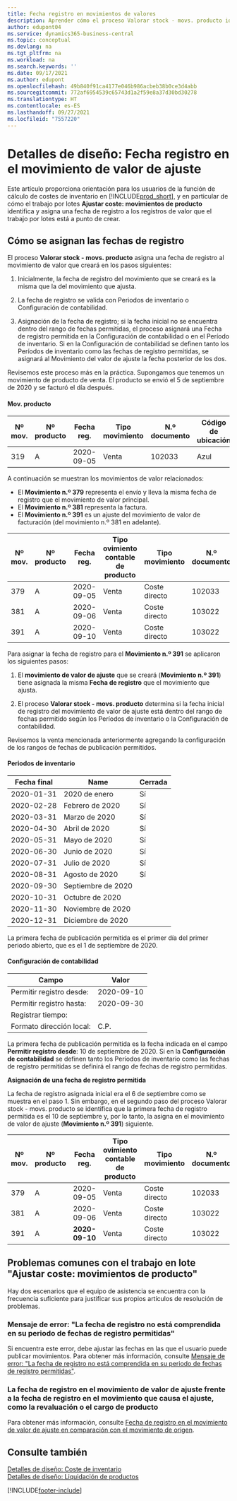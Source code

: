 ```yaml
---
title: Fecha registro en movimientos de valores
description: Aprender cómo el proceso Valorar stock - movs. producto identifica y asigna una fecha de registro a los movimientos de valor que creará.
author: edupont04
ms.service: dynamics365-business-central
ms.topic: conceptual
ms.devlang: na
ms.tgt_pltfrm: na
ms.workload: na
ms.search.keywords: ''
ms.date: 09/17/2021
ms.author: edupont
ms.openlocfilehash: 49b840f91ca4177e046b986acbeb38b0ce3d4abb
ms.sourcegitcommit: 772af6954539c65743d1a2f59e8a37d30bd30278
ms.translationtype: HT
ms.contentlocale: es-ES
ms.lasthandoff: 09/27/2021
ms.locfileid: "7557220"
---
```

# <a name="design-details-posting-date-on-adjustment-value-entry"></a>Detalles de diseño: Fecha registro en el movimiento de valor de ajuste

Este artículo proporciona orientación para los usuarios de la función de cálculo de costes de inventario en [!INCLUDE[prod_short](includes/prod_short.md)], y en particular de cómo el trabajo por lotes **Ajustar coste: movimientos de producto** identifica y asigna una fecha de registro a los registros de valor que el trabajo por lotes está a punto de crear.

## <a name="how-posting-dates-are-assigned"></a>Cómo se asignan las fechas de registro

El proceso **Valorar stock - movs. producto** asigna una fecha de registro al movimiento de valor que creará en los pasos siguientes:  

1. Inicialmente, la fecha de registro del movimiento que se creará es la misma que la del movimiento que ajusta.  

2. La fecha de registro se valida con Periodos de inventario o Configuración de contabilidad.  

3. Asignación de la fecha de registro; si la fecha inicial no se encuentra dentro del rango de fechas permitidas, el proceso asignará una Fecha de registro permitida en la Configuración de contabilidad o en el Período de inventario. Si en la Configuración de contabilidad se definen tanto los Períodos de inventario como las fechas de registro permitidas, se asignará al Movimiento del valor de ajuste la fecha posterior de los dos.  

Revisemos este proceso más en la práctica. Supongamos que tenemos un movimiento de producto de venta. El producto se envió el 5 de septiembre de 2020 y se facturó el día después.  

#### <a name="item-ledger-entry"></a>Mov. producto

|Nº mov.  |Nº producto  |Fecha reg.  |Tipo movimiento  | N.º documento |Código de ubicación  |Cantidad  |Importe coste (Real)  |Cantidad facturada  |Cantidad pendiente  |
|---------|---------|---------|---------|---------|---------|---------|---------|---------|---------|
|319     |A         |2020-09-05     |  Venta       |102033     |  Azul       | -1    |    -11     |-1     |    0     |

A continuación se muestran los movimientos de valor relacionados:

- El **Movimiento n.º 379** representa el envío y lleva la misma fecha de registro que el movimiento de valor principal.  
- El **Movimiento n.º 381** representa la factura.  
- El **Movimiento n.º 391** es un ajuste del movimiento de valor de facturación (del movimiento n.º 381 en adelante).  

|Nº mov.  |Nº producto  |Fecha reg.  |Tipo ovimiento contable de producto  |Tipo movimiento  |N.º documento  |Nº movimiento contable de producto  |Código de ubicación  |Cantidad mov. producto  |Cantidad facturada  |Importe coste (Real)  |Importe coste (Esperado)  |Ajuste  |Liq. por nº orden  |Cód. origen  |
|---------|---------|---------|---------|---------|---------|---------|---------|---------|---------|--------|---------|---------|---------|---------|
|379     |  A       |    2020-09-05     |    Venta     | Coste directo   | 102033        |319     | Azul        | -1       |0         |  0       |     -10   |No   |0    |Ccial          |
|381     |  A       |    2020-09-06     |    Venta     | Coste directo   | 103022        |319     | Azul        |  0       |-1        |-10       |    10     | No  |0      |       Ccial   |
|391     |  A       |    2020-09-10     |    Venta     | Coste directo   | 103022        |319     | Azul        |  0       |0         |-1        |    0     |Sí   |    181   | AJUSINVEN   |

Para asignar la fecha de registro para el **Movimiento n.º 391** se aplicaron los siguientes pasos:

1. El **movimiento de valor de ajuste** que se creará (**Movimiento n.º 391**) tiene asignada la misma **Fecha de registro** que el movimiento que ajusta.

2. El proceso **Valorar stock - movs. producto** determina si la fecha inicial de registro del movimiento de valor de ajuste está dentro del rango de fechas permitido según los Períodos de inventario o la Configuración de contabilidad.  

Revisemos la venta mencionada anteriormente agregando la configuración de los rangos de fechas de publicación permitidos.  
  
#### <a name="inventory-periods"></a>Periodos de inventario

|Fecha final  |Name  |Cerrada  |
|---------|---------|---------|
|2020-01-31     |2020 de enero      |  Sí    |
|2020-02-28     |Febrero de 2020     |  Sí    |
|2020-03-31     |Marzo de 2020        |  Sí    |
|2020-04-30     |Abril de 2020        |  Sí    |
|2020-05-31     |Mayo de 2020        |  Sí    |
|2020-06-30     |Junio de 2020       |  Sí    |
|2020-07-31     |Julio de 2020        |  Sí    |
|2020-08-31     |Agosto de 2020     |  Sí    |
|2020-09-30     |Septiembre de 2020  |         |
|2020-10-31     |Octubre de 2020    |         |
|2020-11-30     |Noviembre de 2020   |         |
|2020-12-31     |Diciembre de 2020   |         |

La primera fecha de publicación permitida es el primer día del primer periodo abierto, que es el 1 de septiembre de 2020.  

#### <a name="general-ledger-setup"></a>Configuración de contabilidad

|Campo|Valor  |
|---------|---------|
|Permitir registro desde:  |  2020-09-10      |
|Permitir registro hasta:    |  2020-09-30      |
|Registrar tiempo:       |         |
|Formato dirección local:|   C.P.      |  

La primera fecha de publicación permitida es la fecha indicada en el campo **Permitir registro desde**: 10 de septiembre de 2020. Si en la **Configuración de contabilidad** se definen tanto los Períodos de inventario como las fechas de registro permitidas se definirá el rango de fechas de registro permitidas.  

**Asignación de una fecha de registro permitida**  

La fecha de registro asignada inicial era el 6 de septiembre como se muestra en el paso 1. Sin embargo, en el segundo paso del proceso Valorar stock - movs. producto se identifica que la primera fecha de registro permitida es el 10 de septiembre y, por lo tanto, la asigna en el movimiento de valor de ajuste (**Movimiento n.º 391**) siguiente.  


|Nº mov.  |Nº producto  |Fecha reg.  |Tipo ovimiento contable de producto  |Tipo movimiento  |N.º documento  |Nº movimiento contable de producto  |Código de ubicación  |Cantidad mov. producto  |Cantidad facturada  |Importe coste (Real)  |Importe coste (Esperado)  |Ajuste  |Liq. por nº orden  |Cód. origen  |
|---------|---------|---------|---------|---------|---------|---------|---------|---------|---------|---------|---------|---------|---------|---------|
|379     |  A       |    2020-09-05     |    Venta     | Coste directo   | 102033        |319     | Azul        | -1       |0         |  0       |     -10   |No   |0    |Ccial          |
|381     |  A       |    2020-09-06     |    Venta     | Coste directo   | 103022        |319     | Azul        |  0       |-1        |-10       |    10     | No  |0      |       Ccial   |
|391     |  A       |    **2020-09-10**     |    Venta     | Coste directo   | 103022        |319     | Azul        |  0       |0         |-1        |    0     |Sí   |    181   | AJUSINVEN   |

## <a name="common-problems-with-the-adjust-cost---item-entries-batch-job"></a>Problemas comunes con el trabajo en lote "Ajustar coste: movimientos de producto"

Hay dos escenarios que el equipo de asistencia se encuentra con la frecuencia suficiente para justificar sus propios artículos de resolución de problemas.

### <a name="error-message-posting-date-is-not-within-your-range-of-allowed-posting-dates"></a>Mensaje de error: "La fecha de registro no está comprendida en su periodo de fechas de registro permitidas"

Si encuentra este error, debe ajustar las fechas en las que el usuario puede publicar movimientos. Para obtener más información, consulte [Mensaje de error: "La fecha de registro no está comprendida en su periodo de fechas de registro permitidas"](design-details-inventory-adjustment-value-entry-allowed-posting-dates.md).

### <a name="posting-date-on-adjustment-value-entry-versus-posting-date-on-entry-causing-the-adjustment-such-as-revaluation-or-item-charge"></a>La fecha de registro en el movimiento de valor de ajuste frente a la fecha de registro en el movimiento que causa el ajuste, como la revaluación o el cargo de producto

Para obtener más información, consulte [Fecha de registro en el movimiento de valor de ajuste en comparación con el movimiento de origen](design-details-inventory-adjustment-value-entry-source-entry.md).

## <a name="see-also"></a>Consulte también  

[Detalles de diseño: Coste de inventario](design-details-inventory-costing.md)  
[Detalles de diseño: Liquidación de productos](design-details-item-application.md)  

[!INCLUDE[footer-include](includes/footer-banner.md)]

